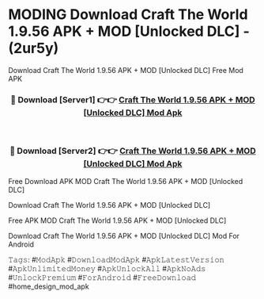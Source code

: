 # MODING Download Craft The World 1.9.56 APK + MOD [Unlocked DLC] - (2ur5y)
Download Craft The World 1.9.56 APK + MOD [Unlocked DLC] Free Mod APK

<div align="center">
<h3>🔴 Download [Server1] 👉👉 <a href="https://apk-comot.site?title=Craft_The_World_1.9.56_APK_+_MOD_[Unlocked_DLC]">Craft The World 1.9.56 APK + MOD [Unlocked DLC] Mod Apk</a></h3><br>

<h3>🔴 Download [Server2] 👉👉 <a href="https://apk-comot.site?title=Craft_The_World_1.9.56_APK_+_MOD_[Unlocked_DLC]">Craft The World 1.9.56 APK + MOD [Unlocked DLC] Mod Apk</a></h3>
</div>


Free Download APK MOD Craft The World 1.9.56 APK + MOD [Unlocked DLC]

Download Craft The World 1.9.56 APK + MOD [Unlocked DLC] 

Free APK MOD Craft The World 1.9.56 APK + MOD [Unlocked DLC] 

Download Craft The World 1.9.56 APK + MOD [Unlocked DLC] Mod For Android

𝚃𝚊𝚐𝚜: #𝙼𝚘𝚍𝙰𝚙𝚔 #𝙳𝚘𝚠𝚗𝚕𝚘𝚊𝚍𝙼𝚘𝚍𝙰𝚙𝚔 #𝙰𝚙𝚔𝙻𝚊𝚝𝚎𝚜𝚝𝚅𝚎𝚛𝚜𝚒𝚘𝚗 #𝙰𝚙𝚔𝚄𝚗𝚕𝚒𝚖𝚒𝚝𝚎𝚍𝙼𝚘𝚗𝚎𝚢 #𝙰𝚙𝚔𝚄𝚗𝚕𝚘𝚌𝚔𝙰𝚕𝚕 #𝙰𝚙𝚔𝙽𝚘𝙰𝚍𝚜 #𝚄𝚗𝚕𝚘𝚌𝚔𝙿𝚛𝚎𝚖𝚒𝚞𝚖 #𝙵𝚘𝚛𝙰𝚗𝚍𝚛𝚘𝚒𝚍 #𝙵𝚛𝚎𝚎𝙳𝚘𝚠𝚗𝚕𝚘𝚊𝚍 #home_design_mod_apk